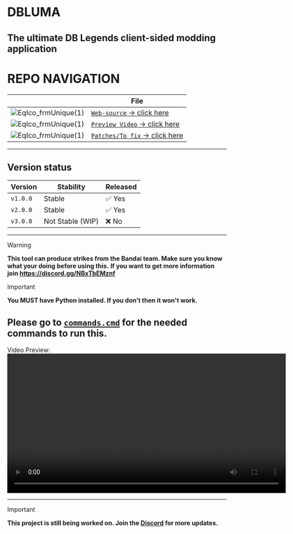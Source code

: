 # DBLUMA
## The ultimate DB Legends client-sided modding application


# REPO NAVIGATION
|  | File |
|------|------|
| ![EqIco_frmUnique(1)](https://github.com/user-attachments/assets/f7d8e1d0-d5d2-4b9a-bdcf-7652f82ba0ba) | [`Web-source` → click here](https://github.com/remnatt/DBLUMA/tree/main/web-source) |
| ![EqIco_frmUnique(1)](https://github.com/user-attachments/assets/f7d8e1d0-d5d2-4b9a-bdcf-7652f82ba0ba) | [`Preview Video` → click here](https://github.com/remnatt/DBLUMA/blob/main/media/preview.webm) |
| ![EqIco_frmUnique(1)](https://github.com/user-attachments/assets/f7d8e1d0-d5d2-4b9a-bdcf-7652f82ba0ba) | [`Patches/To fix` → click here](https://github.com/remnatt/DBLUMA/blob/main/SECURITY.md) |

---

## Version status

| Version       | Stability  | Released |
| ------------- | ---------- | -------- |
| `v1.0.0`      | Stable     | ✅ Yes    |
| `v2.0.0` | Stable | ✅ Yes    |
| `v3.0.0`      | Not Stable (WIP)     | ❌ No     |

----

> [!WARNING]
>
> **This tool can produce strikes from the Bandai team. Make sure you know what your doing before using this.**
> **If you want to get more information join https://discord.gg/NBxTbEMznf**

> [!IMPORTANT]
>
> **You MUST have Python installed. If you don't then it won't work.**

**Please go to [`commands.cmd`](https://github.com/remnatt/DBLUMA/blob/main/web-source/commands.cmd) for the needed commands to run this.**
----
Video Preview:
<video controls width="640">
  <source src="media/preview.webm" type="video/webm">
  Your browser does not support the video tag. Please go to the '/media' folder and watch it there.
</video>

---



> [!IMPORTANT]
>
> **This project is still being worked on. Join the [Discord](https://discord.gg/NBxTbEMznf) for more updates.**
